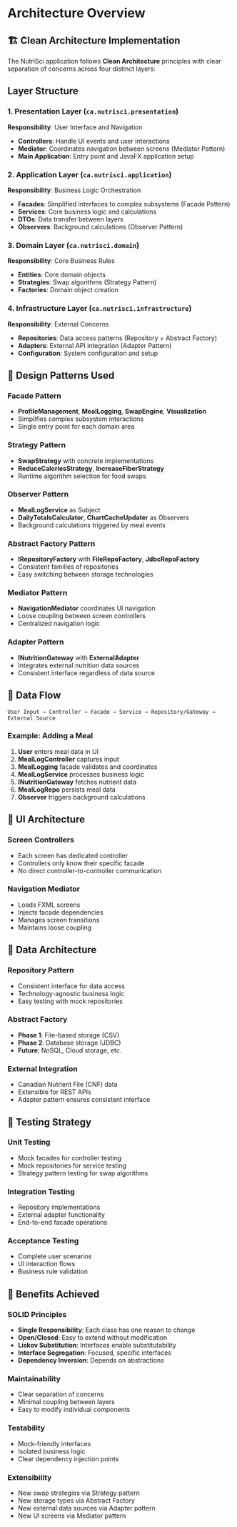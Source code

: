 # Architecture Overview

## 🏗️ Clean Architecture Implementation

The NutriSci application follows **Clean Architecture** principles with clear separation of concerns across four distinct layers:

## Layer Structure

### 1. Presentation Layer (`ca.nutrisci.presentation`)
**Responsibility**: User Interface and Navigation
- **Controllers**: Handle UI events and user interactions
- **Mediator**: Coordinates navigation between screens (Mediator Pattern)
- **Main Application**: Entry point and JavaFX application setup

### 2. Application Layer (`ca.nutrisci.application`)
**Responsibility**: Business Logic Orchestration
- **Facades**: Simplified interfaces to complex subsystems (Facade Pattern)
- **Services**: Core business logic and calculations
- **DTOs**: Data transfer between layers
- **Observers**: Background calculations (Observer Pattern)

### 3. Domain Layer (`ca.nutrisci.domain`)
**Responsibility**: Core Business Rules
- **Entities**: Core domain objects
- **Strategies**: Swap algorithms (Strategy Pattern)
- **Factories**: Domain object creation

### 4. Infrastructure Layer (`ca.nutrisci.infrastructure`)
**Responsibility**: External Concerns
- **Repositories**: Data access patterns (Repository + Abstract Factory)
- **Adapters**: External API integration (Adapter Pattern)
- **Configuration**: System configuration and setup

## 🎯 Design Patterns Used

### Facade Pattern
- **ProfileManagement**, **MealLogging**, **SwapEngine**, **Visualization**
- Simplifies complex subsystem interactions
- Single entry point for each domain area

### Strategy Pattern
- **SwapStrategy** with concrete implementations
- **ReduceCaloriesStrategy**, **IncreaseFiberStrategy**
- Runtime algorithm selection for food swaps

### Observer Pattern
- **MealLogService** as Subject
- **DailyTotalsCalculator**, **ChartCacheUpdater** as Observers
- Background calculations triggered by meal events

### Abstract Factory Pattern
- **IRepositoryFactory** with **FileRepoFactory**, **JdbcRepoFactory**
- Consistent families of repositories
- Easy switching between storage technologies

### Mediator Pattern
- **NavigationMediator** coordinates UI navigation
- Loose coupling between screen controllers
- Centralized navigation logic

### Adapter Pattern
- **INutritionGateway** with **ExternalAdapter**
- Integrates external nutrition data sources
- Consistent interface regardless of data source

## 🔄 Data Flow

```
User Input → Controller → Facade → Service → Repository/Gateway → External Source
```

### Example: Adding a Meal
1. **User** enters meal data in UI
2. **MealLogController** captures input
3. **MealLogging** facade validates and coordinates
4. **MealLogService** processes business logic
5. **INutritionGateway** fetches nutrient data
6. **MealLogRepo** persists meal data
7. **Observer** triggers background calculations

## 🎨 UI Architecture

### Screen Controllers
- Each screen has dedicated controller
- Controllers only know their specific facade
- No direct controller-to-controller communication

### Navigation Mediator
- Loads FXML screens
- Injects facade dependencies
- Manages screen transitions
- Maintains loose coupling

## 💾 Data Architecture

### Repository Pattern
- Consistent interface for data access
- Technology-agnostic business logic
- Easy testing with mock repositories

### Abstract Factory
- **Phase 1**: File-based storage (CSV)
- **Phase 2**: Database storage (JDBC)
- **Future**: NoSQL, Cloud storage, etc.

### External Integration
- Canadian Nutrient File (CNF) data
- Extensible for REST APIs
- Adapter pattern ensures consistent interface

## 🧪 Testing Strategy

### Unit Testing
- Mock facades for controller testing
- Mock repositories for service testing
- Strategy pattern testing for swap algorithms

### Integration Testing
- Repository implementations
- External adapter functionality
- End-to-end facade operations

### Acceptance Testing
- Complete user scenarios
- UI interaction flows
- Business rule validation

## 🚀 Benefits Achieved

### SOLID Principles
- **Single Responsibility**: Each class has one reason to change
- **Open/Closed**: Easy to extend without modification
- **Liskov Substitution**: Interfaces enable substitutability
- **Interface Segregation**: Focused, specific interfaces
- **Dependency Inversion**: Depends on abstractions

### Maintainability
- Clear separation of concerns
- Minimal coupling between layers
- Easy to modify individual components

### Testability
- Mock-friendly interfaces
- Isolated business logic
- Clear dependency injection points

### Extensibility
- New swap strategies via Strategy pattern
- New storage types via Abstract Factory
- New external data sources via Adapter pattern
- New UI screens via Mediator pattern 